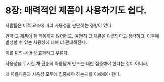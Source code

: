 # 8장: 매력적인 제품이 사용하기도 쉽다.

사람들은 미적 요소에 따라 사용성을 판단하는 경향이 있다.

만약 그 제품이 잘 작동하지 않더라도, 여전히 그 제품을 아름답다고 생각하고, 이후에 발생할 수 있는 사용성에 대해 더 관대해진다.

이를 미학-사용성 효과라고 부른다.

사용성을 무시한 채 단순히 아름답게 만드는 데만 집중해야 한다는 것이 아니라,

왜 아름다움과 사용성 모두에 집중해야 하는지를 이해해야 한다.
